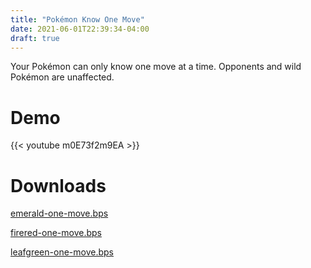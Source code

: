 ```yaml
---
title: "Pokémon Know One Move"
date: 2021-06-01T22:39:34-04:00
draft: true
---
```


Your Pokémon can only know one move at a time. Opponents and wild Pokémon are unaffected.

# Demo

{{< youtube m0E73f2m9EA >}}

# Downloads

<p>
    <a href="/downloads/one-move/emerald-one-move.bps" download>
    emerald-one-move.bps
    </a>
</p>

<p>
    <a href="/downloads/one-move/firered-one-move.bps" download>
    firered-one-move.bps
    </a>
</p>

<p>
    <a href="/downloads/one-move/leafgreen-one-move.bps" download>
    leafgreen-one-move.bps
    </a>
</p>
